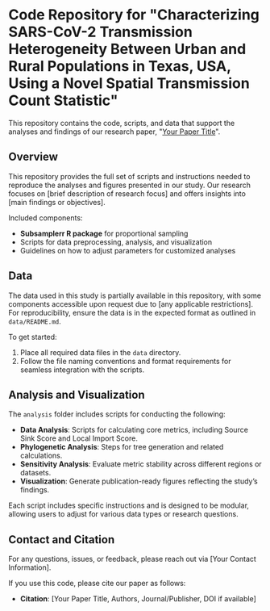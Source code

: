 # Code Repository for "Characterizing SARS-CoV-2 Transmission Heterogeneity Between Urban and Rural Populations in Texas, USA, Using a Novel Spatial Transmission Count Statistic"

This repository contains the code, scripts, and data that support the analyses and findings of our research paper, "[Your Paper Title](https://www.medrxiv.org/content/10.1101/2023.12.28.23300535v4)".

## Overview

This repository provides the full set of scripts and instructions needed to reproduce the analyses and figures presented in our study. Our research focuses on [brief description of research focus] and offers insights into [main findings or objectives].

Included components:
- **Subsamplerr R package** for proportional sampling
- Scripts for data preprocessing, analysis, and visualization
- Guidelines on how to adjust parameters for customized analyses

## Data

The data used in this study is partially available in this repository, with some components accessible upon request due to [any applicable restrictions]. For reproducibility, ensure the data is in the expected format as outlined in `data/README.md`.

To get started:
1. Place all required data files in the `data` directory.
2. Follow the file naming conventions and format requirements for seamless integration with the scripts.

## Analysis and Visualization

The `analysis` folder includes scripts for conducting the following:
- **Data Analysis**: Scripts for calculating core metrics, including Source Sink Score and Local Import Score.
- **Phylogenetic Analysis**: Steps for tree generation and related calculations.
- **Sensitivity Analysis**: Evaluate metric stability across different regions or datasets.
- **Visualization**: Generate publication-ready figures reflecting the study’s findings.

Each script includes specific instructions and is designed to be modular, allowing users to adjust for various data types or research questions.

## Contact and Citation

For any questions, issues, or feedback, please reach out via [Your Contact Information].

If you use this code, please cite our paper as follows:
- **Citation**: [Your Paper Title, Authors, Journal/Publisher, DOI if available]

